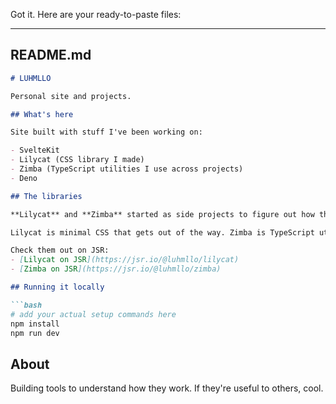 Got it. Here are your ready-to-paste files:

---

## README.md

```markdown
# LUHMLLO

Personal site and projects.

## What's here

Site built with stuff I've been working on:

- SvelteKit
- Lilycat (CSS library I made)
- Zimba (TypeScript utilities I use across projects)
- Deno

## The libraries

**Lilycat** and **Zimba** started as side projects to figure out how things work. Built them out of curiosity, kept using them because they're useful.

Lilycat is minimal CSS that gets out of the way. Zimba is TypeScript utilities for common UI patterns - draggable elements, mouse followers, dropdowns. Nothing fancy, just tools that work.

Check them out on JSR:
- [Lilycat on JSR](https://jsr.io/@luhmllo/lilycat)
- [Zimba on JSR](https://jsr.io/@luhmllo/zimba)

## Running it locally

```bash
# add your actual setup commands here
npm install
npm run dev
```

## About

Building tools to understand how they work. If they're useful to others, cool.

```
